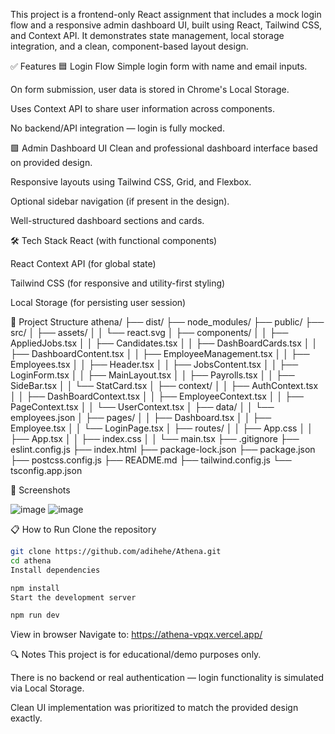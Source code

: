 This project is a frontend-only React assignment that includes a mock login flow and a responsive admin dashboard UI, built using React, Tailwind CSS, and Context API. It demonstrates state management, local storage integration, and a clean, component-based layout design.

✅ Features
🟦 Login Flow
Simple login form with name and email inputs.

On form submission, user data is stored in Chrome's Local Storage.

Uses Context API to share user information across components.

No backend/API integration — login is fully mocked.

🟩 Admin Dashboard UI
Clean and professional dashboard interface based on provided design.

Responsive layouts using Tailwind CSS, Grid, and Flexbox.

Optional sidebar navigation (if present in the design).

Well-structured dashboard sections and cards.

🛠️ Tech Stack
React (with functional components)

React Context API (for global state)

Tailwind CSS (for responsive and utility-first styling)

Local Storage (for persisting user session)

📂 Project Structure
athena/
├── dist/
├── node_modules/
├── public/
├── src/
│   ├── assets/
│   │   └── react.svg
│   ├── components/
│   │   ├── AppliedJobs.tsx
│   │   ├── Candidates.tsx
│   │   ├── DashBoardCards.tsx
│   │   ├── DashboardContent.tsx
│   │   ├── EmployeeManagement.tsx
│   │   ├── Employees.tsx
│   │   ├── Header.tsx
│   │   ├── JobsContent.tsx
│   │   ├── LoginForm.tsx
│   │   ├── MainLayout.tsx
│   │   ├── Payrolls.tsx
│   │   ├── SideBar.tsx
│   │   └── StatCard.tsx
│   ├── context/
│   │   ├── AuthContext.tsx
│   │   ├── DashBoardContext.tsx
│   │   ├── EmployeeContext.tsx
│   │   ├── PageContext.tsx
│   │   └── UserContext.tsx
│   ├── data/
│   │   └── employees.json
│   ├── pages/
│   │   ├── Dashboard.tsx
│   │   ├── Employee.tsx
│   │   └── LoginPage.tsx
│   ├── routes/
│   │   ├── App.css
│   │   ├── App.tsx
│   │   ├── index.css
│   │   └── main.tsx
├── .gitignore
├── eslint.config.js
├── index.html
├── package-lock.json
├── package.json
├── postcss.config.js
├── README.md
├── tailwind.config.js
└── tsconfig.app.json


📸 Screenshots  


![image](https://github.com/user-attachments/assets/3e87e26d-5c15-4493-978a-9c87dcc7d724)
![image](https://github.com/user-attachments/assets/886f0625-391d-49d8-990f-85cd99b463be)


📋 How to Run
Clone the repository

```bash
git clone https://github.com/adihehe/Athena.git
cd athena
Install dependencies
```

```bash
npm install
Start the development server
```

```bash
npm run dev
```

View in browser
Navigate to: https://athena-vpqx.vercel.app/


🔍 Notes
This project is for educational/demo purposes only.

There is no backend or real authentication — login functionality is simulated via Local Storage.

Clean UI implementation was prioritized to match the provided design exactly.




